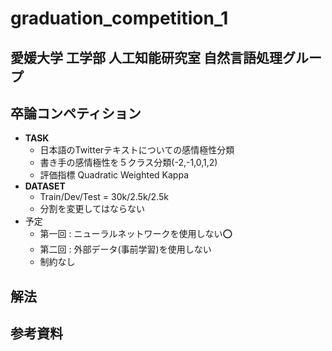 # graduation_competition_1

## 愛媛大学 工学部 人工知能研究室 自然言語処理グループ

## 卒論コンペティション


- **TASK**
  - 日本語のTwitterテキストについての感情極性分類
  - 書き手の感情極性を５クラス分類(-2,-1,0,1,2)
  - 評価指標 Quadratic Weighted Kappa
- **DATASET**
  - Train/Dev/Test = 30k/2.5k/2.5k
  - 分割を変更してはならない
- 予定
  - 第一回 : ニューラルネットワークを使用しない⭕️
  - 第二回 : 外部データ(事前学習)を使用しない
  - 制約なし


## 解法

## 参考資料
